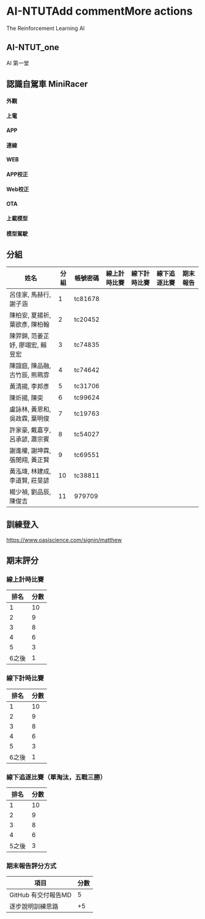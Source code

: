 # AI-NTUTAdd commentMore actions
The Reinforcement Learning AI 
## AI-NTUT_one
AI 第一堂
## 認識自駕車 MiniRacer 

#### 外觀
#### 上電
#### APP
#### 連線
#### WEB
#### APP校正
#### Web校正
#### OTA
#### 上載模型
#### 模型駕駛

## 分組 
| 姓名 | 分組 | 帳號密碼 | 線上計時比賽 | 線下計時比賽 | 線下追逐比賽 | 期末報告 |
| --- | --- | --- |--- | --- |--- | --- |
|呂佳家, 馬赫行, 謝子涵|1|tc81678|
|陳柏安, 夏揚祈, 葉欲彥, 陳柏翰|2|tc20452|
|陳羿錦, 范姜芷妤, 廖翊宏, 賴昱宏|3|tc74835|
|陳誼庭, 陳品融, 古竹辰, 熊珮雰|4|tc74642|
|黃清揚, 李邦彥|5|tc31706|
|陳炘揚, 陳奕|6|tc99624|
|盧詠林, 黃恩和, 吳政霖, 葉明俊|7|tc19763|
|許家豪, 戴嘉亨, 呂承諺, 蕭宗賓|8|tc54027|
|謝進權, 謝坤霖, 張閔翔, 黃正賢|9|tc69551|
|黃泓瑋, 林建成, 李道賢, 莊旻諺|10|tc38811|
|楊少禎, 劉品辰, 陳俊吉|11|979709|

## 訓練登入
https://www.oasiscience.com/signin/matthew

## 期末評分
### 線上計時比賽
| 排名 | 分數 |
| --- | --- |
| 1 | 10 |
| 2 | 9 |
| 3 | 8 | 
| 4 | 6 |
| 5 | 3 | 
| 6之後 | 1 | 
### 線下計時比賽
| 排名 | 分數 |
| --- | --- |
| 1 | 10 |
| 2 | 9 |
| 3 | 8 | 
| 4 | 6 |
| 5 | 3 | 
| 6之後 | 1 | 
### 線下追逐比賽（單淘汰，五戰三勝）
| 排名 | 分數 |
| --- | --- |
| 1 | 10 |
| 2 | 9 |
| 3 | 8 | 
| 4 | 6 |
| 5之後 | 3 | 

### 期末報告評分方式
| 項目 | 分數 |
| --- | --- |
| GitHub 有交付報告MD | 5 |
| 逐步說明訓練思路 | +5 |
